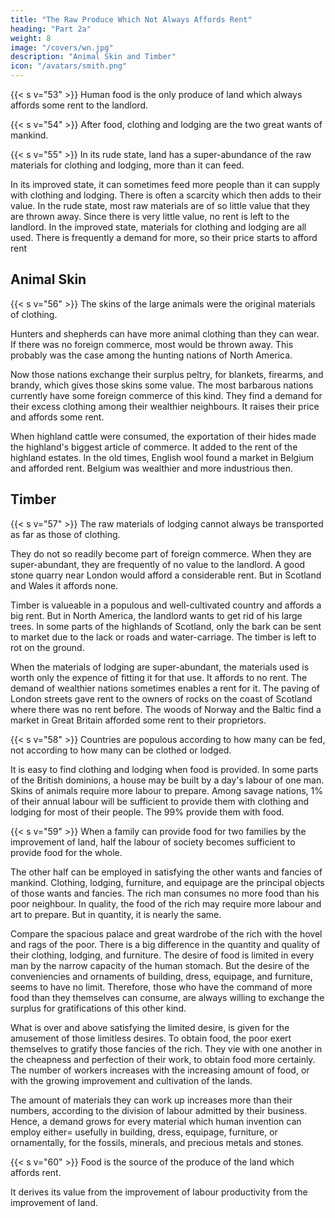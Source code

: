 ```yaml
---
title: "The Raw Produce Which Not Always Affords Rent"
heading: "Part 2a"
weight: 8
image: "/covers/wn.jpg"
description: "Animal Skin and Timber"
icon: "/avatars/smith.png"
---
```




{{< s v="53" >}} Human food is the only produce of land which always affords some rent to the landlord.

{{< s v="54" >}} After food, clothing and lodging are the two great wants of mankind.

{{< s v="55" >}} In its rude state, land has a super-abundance of the raw materials for clothing and lodging, more than it can feed.

In its improved state, it can sometimes feed more people than it can supply with clothing and lodging.
There is often a scarcity which then adds to their value.
In the rude state, most raw materials are of so little value that they are thrown away.
Since there is very little value, no rent is left to the landlord.
In the improved state, materials for clothing and lodging are all used.
There is frequently a demand for more, so their price starts to afford rent


## Animal Skin

{{< s v="56" >}} The skins of the large animals were the original materials of clothing.

Hunters and shepherds can have more animal clothing than they can wear.
If there was no foreign commerce, most would be thrown away.
This probably was the case among the hunting nations of North America.

Now those nations exchange their surplus peltry, for blankets, firearms, and brandy, which gives those skins some value.
The most barbarous nations currently have some foreign commerce of this kind.
They find a demand for their excess clothing among their wealthier neighbours.
It raises their price and affords some rent.

When highland cattle were consumed, the exportation of their hides made the highland's biggest article of commerce.
It added to the rent of the highland estates.
In the old times, English wool found a market in Belgium and afforded rent.
Belgium was wealthier and more industrious then.


## Timber

{{< s v="57" >}} The raw materials of lodging cannot always be transported as far as those of clothing.

They do not so readily become part of foreign commerce.
When they are super-abundant, they are frequently of no value to the landlord.
A good stone quarry near London would afford a considerable rent.
But in Scotland and Wales it affords none.

Timber is valueable in a populous and well-cultivated country and affords a big rent.
But in North America, the landlord wants to get rid of his large trees.
In some parts of the highlands of Scotland, only the bark can be sent to market due to the lack or roads and water-carriage.
The timber is left to rot on the ground.

When the materials of lodging are super-abundant, the materials used is worth only the expence of fitting it for that use.
It affords to no rent.
The demand of wealthier nations sometimes enables a rent for it.
The paving of London streets gave rent to the owners of rocks on the coast of Scotland where there was no rent before.
The woods of Norway and the Baltic find a market in Great Britain afforded some rent to their proprietors.

{{< s v="58" >}} Countries are populous according to how many can be fed, not according to how many can be clothed or lodged.

It is easy to find clothing and lodging when food is provided.
In some parts of the British dominions, a house may be built by a day's labour of one man.
Skins of animals require more labour to prepare.
Among savage nations, 1% of their annual labour will be sufficient to provide them with clothing and lodging for most of their people.
The 99% provide them with food.

{{< s v="59" >}} When a family can provide food for two families by the improvement of land, half the labour of society becomes sufficient to provide food for the whole.

The other half can be employed in satisfying the other wants and fancies of mankind.
Clothing, lodging, furniture, and equipage are the principal objects of those wants and fancies.
The rich man consumes no more food than his poor neighbour.
In quality, the food of the rich may require more labour and art to prepare.
But in quantity, it is nearly the same.

Compare the spacious palace and great wardrobe of the rich with the hovel and rags of the poor.
There is a big difference in the quantity and quality of their clothing, lodging, and furniture.
The desire of food is limited in every man by the narrow capacity of the human stomach.
But the desire of the conveniencies and ornaments of building, dress, equipage, and furniture, seems to have no limit.
Therefore, those who have the command of more food than they themselves can consume, are always willing to exchange the surplus for gratifications of this other kind.

What is over and above satisfying the limited desire, is given for the amusement of those limitless desires.
To obtain food, the poor exert themselves to gratify those fancies of the rich.
They vie with one another in the cheapness and perfection of their work, to obtain food more certainly.
The number of workers increases with the increasing amount of food, or with the growing improvement and cultivation of the lands.

The amount of materials they can work up increases more than their numbers, according to the division of labour admitted by their business.
Hence, a demand grows for every material which human invention can employ either= 
usefully in building, dress, equipage, furniture, or
ornamentally, for the fossils, minerals, and precious metals and stones.

{{< s v="60" >}} Food is the source of the produce of the land which affords rent.

It derives its value from the improvement of labour productivity from the improvement of land.


